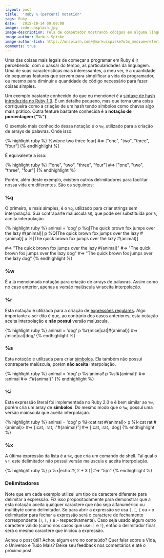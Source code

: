 ```yaml
---
layout: post
title:  "Ruby % (percent) notation"
tags: Ruby
date:   2015-10-14 00:00:00
image: code-unsplash.jpg
image-description: Tela de computador mostrando códigos em alguma linguagem de programação
image-author: Markus Spiske
image-author-link: https://unsplash.com/@markusspiske?utm_medium=referral&amp;utm_campaign=photographer-credit&amp;utm_content=creditBadge
comments: true
---
```


Uma das coisas mais legais de começar a programar em Ruby é ir percebendo, com o passar do tempo, as particularidades da linguagem. Uma de suas características mais interessantes, a meu ver, é a quantidade de pequenas features que servem para simplificar a vida do programador, ou mesmo para diminuir a quantidade de código necessário para fazer coisas simples.

Um exemplo bastante conhecido do que eu mencionei é a [sintaxe de hash introduzida no Ruby 1.9](http://ruby-doc.org/core-2.2.3/Hash.html). É um detalhe pequeno, mas que torna uma coisa corriqueira como a criação de um hash tendo símbolos como chaves algo mais prático. Outra feature bastante conhecida é a **notação de porcentagem ("%")**.

O exemplo mais conhecido dessa notação é o `%w`, utilizado para a criação de arrays de palavras. Onde isso:

{% highlight ruby %}
%w(one two three four)
#=> ["one", "two", "three", "four"]
{% endhighlight %}

É equivalente a isso:

{% highlight ruby %}
["one", "two", "three", "four"]
#=> ["one", "two", "three", "four"]
{% endhighlight %}

Porém, além deste exemplo, existem outros delimitadores para facilitar nossa vida em diferentes. São os seguintes:

### %q
O primeiro, e mais simples, é o `%q`, utilizado para criar strings sem interpolação. Sua contraparte maiúscula `%Q`, que pode ser substituída por `%`, aceita interpolação.

{% highlight ruby %}
animal = 'dog'
p %q[The quick brown fox jumps over the lazy #{animal}]
p %Q[The quick brown fox jumps over the lazy #{animal}]
p %[The quick brown fox jumps over the lazy #{animal}]

#=> "The quick brown fox jumps over the lazy \#{animal}"
#=> "The quick brown fox jumps over the lazy dog"
#=> "The quick brown fox jumps over the lazy dog"
{% endhighlight %}

### %w
É a já mencionada notação para criação de arrays de palavras. Assim como no caso anterior, apenas a versão maiúscula `%W` aceita interpolação.

### %r
Esta notação é utilizada para a criação de [expressões regulares](http://ruby-doc.org/core-2.2.3/Regexp.html). Algo importante a ser dito é que, ao contrário dos casos anteriores, esta notação aceita interpolação e **não possui** versão maiúscula.

{% highlight ruby %}
animal = 'dog'
p %r{mice|cat|#{animal}}
#=> /mice|cat|dog/
{% endhighlight %}

### %s
Esta notação é utilizada para criar [símbolos](http://ruby-doc.org/core-2.2.3/Symbol.html). Ela também não possui contraparte maiúscula, porém **não aceita** interpolação.

{% highlight ruby %}
animal = 'dog'
p %s!animal!
p %s!#{animal}!
#=> :animal
#=> :"\#{animal}"
{% endhighlight %}

### %i
Esta expressão literal foi implementada no Ruby 2.0 e é bem similar ao `%w`, porém cria um array de **símbolos**. Do mesmo modo que o `%w`, possui uma versão maiúscula que aceita interpolação.

{% highlight ruby %}
animal = 'dog'
p %i<cat rat #{animal}>
p %I<cat rat #{animal}>
#=> [:cat, :rat, :"\#{animal}"]
#=> [:cat, :rat, :dog]
{% endhighlight %}

### %x
A última expressão da lista é a `%x`, que cria um comando de shell. Tal qual o `%r`, este delimitador não possui versão maiúscula e aceita interpolação.

{% highlight ruby %}
p %x|echo #{ 2 + 3 }|
#=> "5\n"
{% endhighlight %}

### Delimitadores

Note que em cada exemplo utilizei um tipo de caractere diferente para delimitar a expressão. Fiz isso propositadamente para demonstrar que a esta notação aceita qualquer caractere que não seja alfanumérico ou multibyte como delimitador. Se para abrir a expressão se usa `(`, `[`, `{` ou `<` o delimitador para fechar a expressão será o caractere de fechamento correspondente (`)`, `]`, `}` e `>` respectivamente). Caso seja usado algum outro caractere válido (como nos casos que usei `|` e `!`), então o delimitador final será o mesmo caractere que iniciou a expressão.

Achou o post útil? Achou algum erro no conteúdo? Quer falar sobre a Vida, o Universo e Tudo Mais? Deixe seu feedback nos comentários e até o próximo post.
